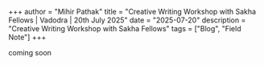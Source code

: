 +++
author = "Mihir Pathak"
title = "Creative Writing Workshop with Sakha Fellows | Vadodra | 20th July 2025"
date = "2025-07-20"
description = "Creative Writing Workshop with Sakha Fellows"
tags = ["Blog", "Field Note"]
+++

coming soon 